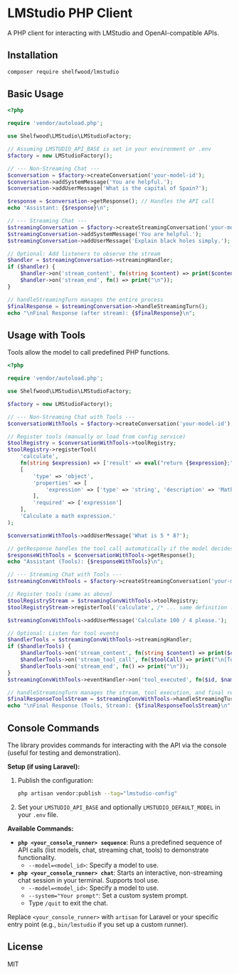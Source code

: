 # LMStudio PHP Client

A PHP client for interacting with LMStudio and OpenAI-compatible APIs.

## Installation

```bash
composer require shelfwood/lmstudio
```

## Basic Usage

```php
<?php

require 'vendor/autoload.php';

use Shelfwood\LMStudio\LMStudioFactory;

// Assuming LMSTUDIO_API_BASE is set in your environment or .env
$factory = new LMStudioFactory();

// --- Non-Streaming Chat ---
$conversation = $factory->createConversation('your-model-id');
$conversation->addSystemMessage('You are helpful.');
$conversation->addUserMessage('What is the capital of Spain?');

$response = $conversation->getResponse(); // Handles the API call
echo "Assistant: {$response}\n";

// --- Streaming Chat ---
$streamingConversation = $factory->createStreamingConversation('your-model-id');
$streamingConversation->addSystemMessage('You are helpful.');
$streamingConversation->addUserMessage('Explain black holes simply.');

// Optional: Add listeners to observe the stream
$handler = $streamingConversation->streamingHandler;
if ($handler) {
    $handler->on('stream_content', fn(string $content) => print($content));
    $handler->on('stream_end', fn() => print("\n"));
}

// handleStreamingTurn manages the entire process
$finalResponse = $streamingConversation->handleStreamingTurn();
echo "\nFinal Response (after stream): {$finalResponse}\n";

```

## Usage with Tools

Tools allow the model to call predefined PHP functions.

```php
<?php

require 'vendor/autoload.php';

use Shelfwood\LMStudio\LMStudioFactory;

$factory = new LMStudioFactory();

// --- Non-Streaming Chat with Tools ---
$conversationWithTools = $factory->createConversation('your-model-id');

// Register tools (manually or load from config service)
$toolRegistry = $conversationWithTools->toolRegistry;
$toolRegistry->registerTool(
    'calculate',
    fn(string $expression) => ['result' => eval("return {$expression};")], // Basic eval - CAUTION in production!
    [
        'type' => 'object',
        'properties' => [
            'expression' => ['type' => 'string', 'description' => 'Math expression']
        ],
        'required' => ['expression']
    ],
    'Calculate a math expression.'
);

$conversationWithTools->addUserMessage('What is 5 * 8?');

// getResponse handles the tool call automatically if the model decides to use it
$responseWithTools = $conversationWithTools->getResponse();
echo "Assistant (Tools): {$responseWithTools}\n";

// --- Streaming Chat with Tools ---
$streamingConvWithTools = $factory->createStreamingConversation('your-model-id');

// Register tools (same as above)
$toolRegistryStream = $streamingConvWithTools->toolRegistry;
$toolRegistryStream->registerTool('calculate', /* ... same definition ... */ );

$streamingConvWithTools->addUserMessage('Calculate 100 / 4 please.');

// Optional: Listen for tool events
$handlerTools = $streamingConvWithTools->streamingHandler;
if ($handlerTools) {
    $handlerTools->on('stream_content', fn(string $content) => print($content));
    $handlerTools->on('stream_tool_call', fn($toolCall) => print("\n[Tool Call: {$toolCall->name}]\n"));
    $handlerTools->on('stream_end', fn() => print("\n"));
}
$streamingConvWithTools->eventHandler->on('tool_executed', fn($id, $name, $result) => print("[Tool Executed: {$name} -> ".json_encode($result)."]\n"));

// handleStreamingTurn manages the stream, tool execution, and final response
$finalResponseToolsStream = $streamingConvWithTools->handleStreamingTurn();
echo "\nFinal Response (Tools, Stream): {$finalResponseToolsStream}\n";

```

## Console Commands

The library provides commands for interacting with the API via the console (useful for testing and demonstration).

**Setup (if using Laravel):**

1.  Publish the configuration:
    ```bash
    php artisan vendor:publish --tag="lmstudio-config"
    ```
2.  Set your `LMSTUDIO_API_BASE` and optionally `LMSTUDIO_DEFAULT_MODEL` in your `.env` file.

**Available Commands:**

- **`php <your_console_runner> sequence`**: Runs a predefined sequence of API calls (list models, chat, streaming chat, tools) to demonstrate functionality.
  - `--model=<model_id>`: Specify a model to use.
- **`php <your_console_runner> chat`**: Starts an interactive, non-streaming chat session in your terminal. Supports tool use.
  - `--model=<model_id>`: Specify a model to use.
  - `--system="Your prompt"`: Set a custom system prompt.
  - Type `/quit` to exit the chat.

Replace `<your_console_runner>` with `artisan` for Laravel or your specific entry point (e.g., `bin/lmstudio` if you set up a custom runner).

## License

MIT
